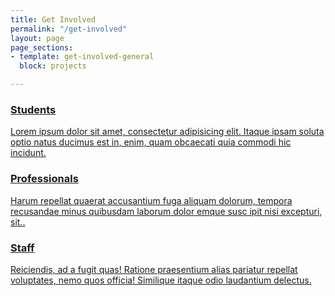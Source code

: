 ```yaml
---
title: Get Involved
permalink: "/get-involved"
layout: page
page_sections:
- template: get-involved-general
  block: projects

---
```

<div class="row">
<div class="col-sm-4">
<a href="/get-involved/students">
<div class="service vertical service-hover-bg custom text-center service-box">

<div class="service-content">
<h3 class="service-title title-underblock custom text-uppercase text-center">Students</h3>

<p>Lorem ipsum dolor sit amet, consectetur adipisicing elit. Itaque ipsam soluta optio natus ducimus est in, enim, quam obcaecati quia commodi hic incidunt.</p>
</div><!-- End .service-content -->

</div><!-- End .service -->
</a>
</div><!-- End .col-sm-4 -->

<div class="col-sm-4">
<a href="/get-involved/professionals">
<div class="service vertical service-hover-bg  custom2 text-center service-box">


<div class="service-content">
<h3 class="service-title title-underblock custom text-uppercase text-center">Professionals</h3>

<p>Harum repellat quaerat accusantium fuga aliquam dolorum, tempora recusandae minus quibusdam laborum dolor emque susc ipit nisi excepturi, sit..</p>
</div><!-- End .service-content -->

</div><!-- End .service -->
</a></div><!-- End .col-sm-4 -->

<div class="col-sm-4">
<a href="/get-involved/staff">
<div class="service vertical service-hover-bg  dark text-center service-box">

<div class="service-content">
<h3 class="service-title title-underblock custom text-uppercase text-center">Staff</h3>

<p>Reiciendis, ad a fugit quas! Ratione praesentium alias pariatur repellat voluptates, nemo quos officia! Similique itaque odio laudantium delectus.</p>
</div><!-- End .service-content -->

</div><!-- End .service -->
</a></div><!-- End .col-sm-4 -->
</div>
